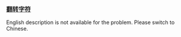 ### [翻转字符](https://leetcode.com/problems/cyJERH)

<p>English description is not available for the problem. Please switch to Chinese.</p>
